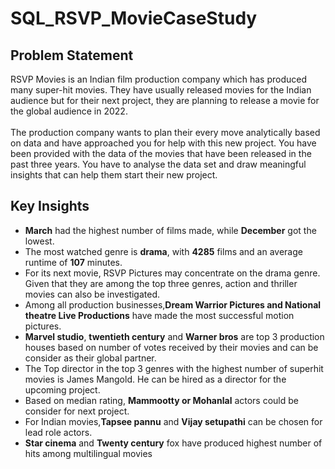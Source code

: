# SQL_RSVP_MovieCaseStudy
## Problem Statement
RSVP Movies is an Indian film production company which has produced many super-hit movies. They have usually released movies for the Indian audience but for their next project, they are planning to release a movie for the global audience in 2022.<br><br>
The production company wants to plan their every move analytically based on data and have approached you for help with this new project. You have been provided with the data of the movies that have been released in the past three years. You have to analyse the data set and draw meaningful insights that can help them start their new project. 
## Key Insights
* **March** had the highest number of films made, while **December** got the lowest. 
* The most watched genre is **drama**, with **4285** films and an average runtime of **107** minutes. 
* For its next movie, RSVP Pictures may concentrate on the drama genre. Given that they are among the top three genres, action and thriller movies can also be investigated. 
* Among all production businesses,**Dream Warrior Pictures and National theatre Live Productions** have made the most successful motion pictures. 
* **Marvel studio**, **twentieth century** and **Warner bros** are top 3 production houses based on number of votes received by their movies and can be consider as their global partner. 
* The Top director in the top 3 genres with the highest number of superhit movies is James Mangold. He can be hired as a director for the upcoming project. 
* Based on median rating, **Mammootty or Mohanlal** actors could be consider for next project. 
* For Indian movies,**Tapsee pannu** and **Vijay setupathi** can be chosen for lead role actors. 
* **Star cinema** and **Twenty century** fox have produced highest number of hits  among multilingual movies
